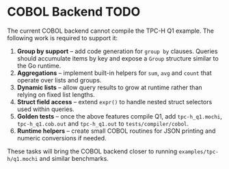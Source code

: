# COBOL Backend TODO

The current COBOL backend cannot compile the TPC-H Q1 example. The following work is required to support it:

1. **Group by support** – add code generation for `group by` clauses. Queries should accumulate items by key and expose a `Group` structure similar to the Go runtime.
2. **Aggregations** – implement built-in helpers for `sum`, `avg` and `count` that operate over lists and groups.
3. **Dynamic lists** – allow query results to grow at runtime rather than relying on fixed list lengths.
4. **Struct field access** – extend `expr()` to handle nested struct selectors used within queries.
5. **Golden tests** – once the above features compile Q1, add `tpc-h_q1.mochi`, `tpc-h_q1.cob.out` and `tpc-h_q1.out` to `tests/compiler/cobol`.
6. **Runtime helpers** – create small COBOL routines for JSON printing and numeric conversions if needed.

These tasks will bring the COBOL backend closer to running `examples/tpc-h/q1.mochi` and similar benchmarks.
